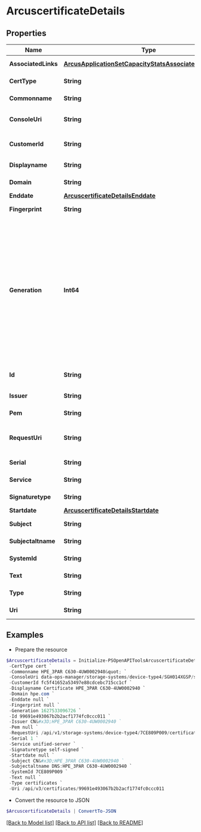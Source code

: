 # ArcuscertificateDetails
## Properties

Name | Type | Description | Notes
------------ | ------------- | ------------- | -------------
**AssociatedLinks** | [**ArcusApplicationSetCapacityStatsAssociatedLinksInner[]**](ArcusApplicationSetCapacityStatsAssociatedLinksInner.md) | Associated Links Details | [optional] 
**CertType** | **String** | Type of array certificate | [optional] 
**Commonname** | **String** | Commonname of the resource | [optional] 
**ConsoleUri** | **String** | consoleUri for detailed storage object  | [optional] 
**CustomerId** | **String** | The customer application identifier | [optional] 
**Displayname** | **String** | Displayname of the resource | [optional] 
**Domain** | **String** | Domain of the resource | [optional] 
**Enddate** | [**ArcuscertificateDetailsEnddate**](ArcuscertificateDetailsEnddate.md) |  | [optional] 
**Fingerprint** | **String** | Fingerprint of the resource | [optional] 
**Generation** | **Int64** | A monotonically increasing value. This value updates when the resource is updated and can be used as a short way to determine if a resource has changed or which of two different copies of a resource is more up to date. | [optional] 
**Id** | **String** | Unique Identifier of the resource | [optional] 
**Issuer** | **String** | Issuer of the resource | [optional] 
**Pem** | **String** | array certificate pem | [optional] 
**RequestUri** | **String** | requestUri for detailed certificate object | [optional] 
**Serial** | **String** | Serial of the resource | [optional] 
**Service** | **String** | Service name of the resource | [optional] 
**Signaturetype** | **String** | Signature type of the resource | [optional] 
**Startdate** | [**ArcuscertificateDetailsStartdate**](ArcuscertificateDetailsStartdate.md) |  | [optional] 
**Subject** | **String** | Subject of the resource | [optional] 
**Subjectaltname** | **String** | Subjectaltname of the resource | [optional] 
**SystemId** | **String** | SystemID of the array | [optional] 
**Text** | **String** | array certificate text | [optional] 
**Type** | **String** | The type of resource. | [optional] 
**Uri** | **String** | URI of the resource | [optional] 

## Examples

- Prepare the resource
```powershell
$ArcuscertificateDetails = Initialize-PSOpenAPIToolsArcuscertificateDetails  -AssociatedLinks [{&quot;resourceUri&quot;:&quot;/api/v1/storage-systems/device-type4/7CE809P009&quot;,&quot;type&quot;:&quot;systems&quot;}] `
 -CertType cert `
 -Commonname HPE_3PAR C630-4UW0002940&quot; `
 -ConsoleUri data-ops-manager/storage-systems/device-type4/SGH014XGSP/settings/system-settings `
 -CustomerId fc5f41652a53497e88cdcebc715cc1cf `
 -Displayname Certificate HPE_3PAR C630-4UW0002940 `
 -Domain hpe.com `
 -Enddate null `
 -Fingerprint null `
 -Generation 1627533096726 `
 -Id 99691e493067b2b2acf1774fc0ccc011 `
 -Issuer CN&#x3D;HPE_3PAR C630-4UW0002940 `
 -Pem null `
 -RequestUri /api/v1/storage-systems/device-type4/7CE809P009/certificates/99691e493067b2b2acf1774fc0ccc011 `
 -Serial 1 `
 -Service unified-server `
 -Signaturetype self-signed `
 -Startdate null `
 -Subject CN&#x3D;HPE_3PAR C630-4UW0002940 `
 -Subjectaltname DNS:HPE_3PAR C630-4UW0002940 `
 -SystemId 7CE809P009 `
 -Text null `
 -Type certificates `
 -Uri /api/v3/certificates/99691e493067b2b2acf1774fc0ccc011
```

- Convert the resource to JSON
```powershell
$ArcuscertificateDetails | ConvertTo-JSON
```

[[Back to Model list]](../README.md#documentation-for-models) [[Back to API list]](../README.md#documentation-for-api-endpoints) [[Back to README]](../README.md)

